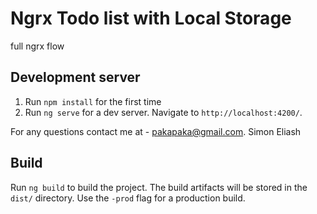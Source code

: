 # Ngrx Todo list with Local Storage

full ngrx flow

## Development server
1. Run `npm install` for the first time
2. Run `ng serve` for a dev server. Navigate to `http://localhost:4200/`.

For any questions contact me at - pakapaka@gmail.com. Simon Eliash

## Build
Run `ng build` to build the project. The build artifacts will be stored in the `dist/` directory. Use the `-prod` flag for a production build.
